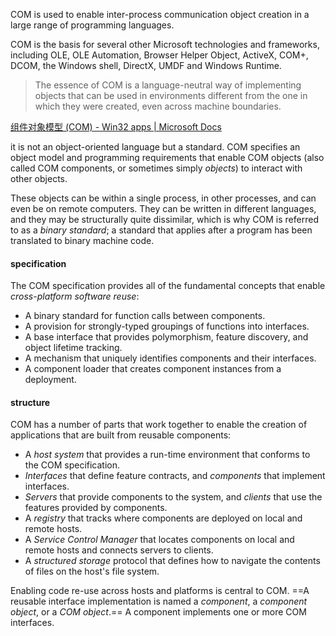 COM is used to enable inter-process communication object creation in a large range of programming languages.

COM is the basis for several other Microsoft technologies and frameworks, including OLE, OLE Automation, Browser Helper Object, ActiveX, COM+, DCOM, the Windows shell, DirectX, UMDF and Windows Runtime. 

> The essence of COM is a language-neutral way of implementing objects that can be used in environments different from the one in which they were created, even across machine boundaries.

[组件对象模型 (COM) - Win32 apps | Microsoft Docs](https://docs.microsoft.com/zh-cn/windows/win32/com/component-object-model--com--portal)

 it is not an object-oriented language but a standard. COM specifies an object model and programming requirements that enable COM objects (also called COM components, or sometimes simply _objects_) to interact with other objects.
 
 These objects can be within a single process, in other processes, and can even be on remote computers. They can be written in different languages, and they may be structurally quite dissimilar, which is why COM is referred to as a _binary standard_; a standard that applies after a program has been translated to binary machine code.
 
 
 #### specification
 
 The COM specification provides all of the fundamental concepts that enable _cross-platform software reuse_:

-   A binary standard for function calls between components.
-   A provision for strongly-typed groupings of functions into interfaces.
-   A base interface that provides polymorphism, feature discovery, and object lifetime tracking.
-   A mechanism that uniquely identifies components and their interfaces.
-   A component loader that creates component instances from a deployment.


#### structure 
COM has a number of parts that work together to enable the creation of applications that are built from reusable components:

-   A _host system_ that provides a run-time environment that conforms to the COM specification.
-   _Interfaces_ that define feature contracts, and _components_ that implement interfaces.
-   _Servers_ that provide components to the system, and _clients_ that use the features provided by components.
-   A _registry_ that tracks where components are deployed on local and remote hosts.
-   A _Service Control Manager_ that locates components on local and remote hosts and connects servers to clients.
-   A _structured storage_ protocol that defines how to navigate the contents of files on the host's file system.


Enabling code re-use across hosts and platforms is central to COM. ==A reusable interface implementation is named a _component_, a _component object_, or a _COM object_.== A component implements one or more COM interfaces.